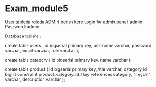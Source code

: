 # Exam_module5
User tableda roleda ADMIN berish kere 
Login for admin panel: admin
Password:   admin


Database table's :

create table users
(
    id       bigserial
        primary key,
    username varchar,
    password varchar,
    email    varchar,
    role     varchar
);

create table category
(
    id   bigserial
        primary key,
    name varchar
);

create table product
(
    id    bigserial  primary key,
    title       varchar,
    category_id bigint
        constraint product_category_id_fkey
            references category,
    "imgUrl"    varchar,
    description varchar
);
